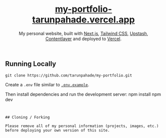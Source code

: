 <div align="center">
    <a href="https://chronark.com"><h1 align="center">my-portfolio-tarunpahade.vercel.app</h1></a>

My personal website, built with [Next.js](https://nextjs.org/), [Tailwind CSS](https://tailwindcss.com/), [Upstash](https://upstash.com?ref=chronark.com), [Contentlayer](https://www.contentlayer.dev/) and deployed to [Vercel](https://vercel.com/).

</div>

<br/>



## Running Locally


```sh-session
git clone https://github.com/tarunpahade/my-portfolio.git
```


Create a `.env` file similar to [`.env.example`](https://github.com/chronark/chronark.com/blob/main/.env.example).

Then install dependencies and run the development server:
npm install
npm dev
```


## Cloning / Forking

Please remove all of my personal information (projects, images, etc.) before deploying your own version of this site.
